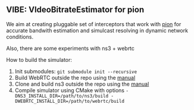 ## VIBE: VIdeoBitrateEstimator for pion

We aim at creating pluggable set of interceptors that work with [pion](https://github.com/pion/webrtc) for accurate 
bandwith estimation and simulcast resolving in dynamic network conditions.

Also, there are some experiments with ns3 + webrtc

How to build the simulator:

1. Init submodules: `git submodule init --recursive`
2. Build WebRTC outside the repo using the [manual](https://webrtc.googlesource.com/src/+/refs/heads/main/docs/native-code/development/#building)
3. Clone and build ns3 outside the repo using the [manual](https://gitlab.com/nsnam/ns-3-dev#building-ns-3)
4. Compile simulator using CMake with options `-DNS3_INSTALL_DIR=/path/to/ns3/build -DWEBRTC_INSTALL_DIR=/path/to/webrtc/build` 

